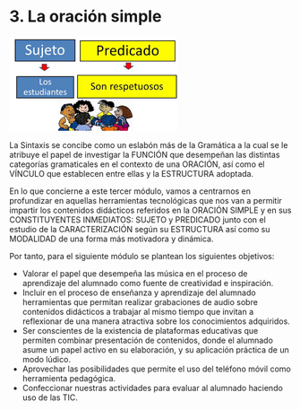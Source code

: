 # 3. La oración simple

![images (3).png](/images/image115.png)

La Sintaxis se concibe como un eslabón más de la Gramática a la cual se le atribuye el papel de investigar la FUNCIÓN  que desempeñan las distintas categorías gramaticales en el contexto de una ORACIÓN, así como el VÍNCULO que establecen entre ellas y la ESTRUCTURA adoptada.

En lo que concierne a este tercer módulo, vamos a centrarnos  en  profundizar en aquellas herramientas tecnológicas que nos van a permitir impartir los contenidos didácticos referidos en la ORACIÓN SIMPLE y en sus CONSTITUYENTES INMEDIATOS: SUJETO y PREDICADO junto con el estudio de la CARACTERIZACIÓN según su ESTRUCTURA así como su MODALIDAD de una forma más motivadora y dinámica.

Por tanto, para el siguiente módulo se plantean los siguientes objetivos:

*   Valorar el papel que desempeña las música en el proceso de aprendizaje del alumnado como fuente de creatividad e inspiración.
*   Incluir en el proceso de enseñanza y aprendizaje del alumnado herramientas que permitan realizar grabaciones de audio sobre contenidos didácticos a trabajar al mismo tiempo que invitan a reflexionar de una manera atractiva sobre los conocimientos adquiridos.
*   Ser conscientes de la existencia de plataformas educativas que permiten combinar presentación de contenidos, donde el alumnado asume un papel activo en su elaboración, y su aplicación práctica de un modo lúdico.
*   Aprovechar las posibilidades que permite el uso del teléfono móvil como herramienta pedagógica.
*   Confeccionar nuestras actividades para evaluar al alumnado haciendo uso de las TIC.
